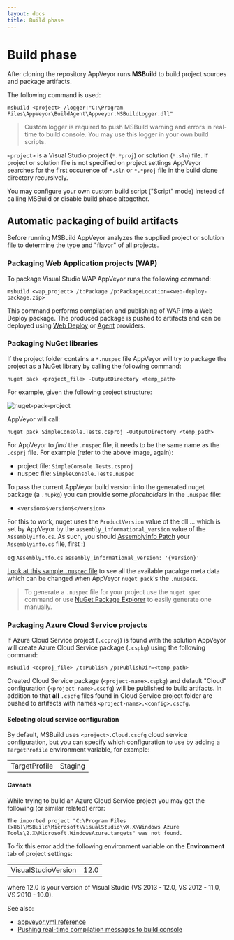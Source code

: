 ```yaml
---
layout: docs
title: Build phase
---
```


# Build phase

After cloning the repository AppVeyor runs **MSBuild** to build project sources and package artifacts.

The following command is used:

    msbuild <project> /logger:"C:\Program Files\AppVeyor\BuildAgent\Appveyor.MSBuildLogger.dll"

> Custom logger is required to push MSBuild warning and errors in real-time to build console. You may use this logger in your own build scripts.

`<project>` is a Visual Studio project (`*.*proj`) or solution (`*.sln`) file. If project or solution file is not specified on project settings AppVeyor searches for the first occurence of `*.sln` or `*.*proj` file in the build clone directory recursively.

You may configure your own custom build script ("Script" mode) instead of calling MSBuild or disable build phase altogether.


## Automatic packaging of build artifacts

Before running MSBuild AppVeyor analyzes the supplied project or solution file to determine the type and "flavor" of all projects.

### Packaging Web Application projects (WAP)

To package Visual Studio WAP AppVeyor runs the following command:

    msbuild <wap_project> /t:Package /p:PackageLocation=<web-deploy-package.zip>

This command performs compilation and publishing of WAP into a Web Deploy package. The produced package is pushed to artifacts and can be deployed using [Web Deploy](/docs/deployment/web-deploy) or [Agent](/docs/deployment/agent) providers.


### Packaging NuGet libraries

If the project folder contains a `*.nuspec` file AppVeyor will try to package the project as a NuGet library by calling the following command:

    nuget pack <project_file> -OutputDirectory <temp_path>

For example, given the following project structure:

![nuget-pack-project](/site/images/docs/nuget-pack-project.png)

AppVeyor will call:

    nuget pack SimpleConsole.Tests.csproj -OutputDirectory <temp_path>

For AppVeyor to *find* the `.nuspec` file, it needs to be the same name as the `.csprj` file. For example (refer to the above image, again):
 - project file: `SimpleConsole.Tests.csproj`  
 - nuspec file: `SimpleConsole.Tests.nuspec`

To pass the current AppVeyor build version into the generated nuget package (a `.nupkg`) you can provide some *placeholders* in the `.nuspec` file:
- `<version>$version$</version>`

For this to work, nuget uses the `ProductVersion` value of the dll ... which is set by AppVeyor by the `assembly_informational_version` value of the `AssemblyInfo.cs`. As such, you should [AssemblyInfo Patch](http://www.appveyor.com/docs/build-configuration#assemblyinfo-patching) your `Assemblyinfo.cs` file, first :)

eg `AssemblyInfo.cs`
`assembly_informational_version: '{version}'`

[Look at this sample `.nuspec` file](https://github.com/FeodorFitsner/nuget-test/blob/master/MyNuGetLib/MyNuGetLib.nuspec) to see all the available pacakge meta data which can be changed when AppVeyor `nuget pack`'s the `.nuspecs`.

> To generate a `.nuspec` file for your project use the `nuget spec` command or use [NuGet Package Explorer](https://github.com/NuGetPackageExplorer/NuGetPackageExplorer) to easily generate one manually.



### Packaging Azure Cloud Service projects

If Azure Cloud Service project (`.ccproj`) is found with the solution AppVeyor will create Azure Cloud Service package (`.cspkg`) using the following command:

    msbuild <ccproj_file> /t:Publish /p:PublishDir=<temp_path>

Created Cloud Service package (`<project-name>.cspkg`) and default "Cloud" configuration (`<project-name>.cscfg`) will be published to build artifacts. In addition to that **all** `.cscfg` files found in Cloud Service project folder are pushed to artifacts with names `<project-name>.<config>.cscfg`.

#### Selecting cloud service configuration

By default, MSBuild uses `<project>.Cloud.cscfg` cloud service configuration, but you can specify which configuration to use by adding a `TargetProfile` environment variable, for example:

<table>
    <tr>
        <td>TargetProfile</td>
        <td>Staging</td>
    </tr>
</table>

#### Caveats

While trying to build an Azure Cloud Service project you may get the following (or similar related) error:

    The imported project "C:\Program Files (x86)\MSBuild\Microsoft\VisualStudio\vX.X\Windows Azure Tools\2.X\Microsoft.WindowsAzure.targets" was not found.

To fix this error add the following environment variable on the **Environment** tab of project settings:

<table>
    <tr>
        <td>VisualStudioVersion</td>
        <td>12.0</td>
    </tr>
</table>

where 12.0 is your version of Visual Studio (VS 2013 - 12.0, VS 2012 - 11.0, VS 2010 - 10.0).

See also:

* [appveyor.yml reference](/docs/appveyor-yml)
* [Pushing real-time compilation messages to build console](/docs/build-worker-api#add-compilation-message)
